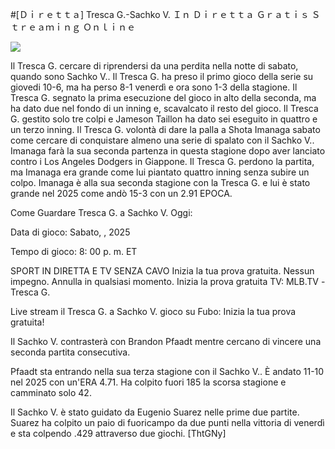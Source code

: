 #[Ｄｉｒｅｔｔａ] Tresca G.-Sachko V. Ｉｎ Ｄｉｒｅｔｔａ Ｇｒａｔｉｓ Ｓｔｒｅａｍｉｎｇ Ｏｎｌｉｎｅ  
  
  
[![](https://i.imgur.com/qSNzIqt.png)](https://movie.rssnews.media/WXeBssZ.php)  
  
Il Tresca G. cercare di riprendersi da una perdita nella notte di sabato, quando sono Sachko V.. Il Tresca G. ha preso il primo gioco della serie su giovedi 10-6, ma ha perso 8-1 venerdì e ora sono 1-3 della stagione. Il Tresca G. segnato la prima esecuzione del gioco in alto della seconda, ma ha dato due nel fondo di un inning e, scavalcato il resto del gioco. Il Tresca G. gestito solo tre colpi e Jameson Taillon ha dato sei eseguito in quattro e un terzo inning. Il Tresca G. volontà di dare la palla a Shota Imanaga sabato come cercare di conquistare almeno una serie di spalato con il Sachko V.. Imanaga farà la sua seconda partenza in questa stagione dopo aver lanciato contro i Los Angeles Dodgers in Giappone. Il Tresca G. perdono la partita, ma Imanaga era grande come lui piantato quattro inning senza subire un colpo. Imanaga è alla sua seconda stagione con la Tresca G. e lui è stato grande nel 2025 come andò 15-3 con un 2.91 EPOCA.

Come Guardare Tresca G. a Sachko V. Oggi:

Data di gioco: Sabato, , 2025

Tempo di gioco: 8: 00 p. m. ET

SPORT IN DIRETTA E TV SENZA CAVO
Inizia la tua prova gratuita. Nessun impegno. Annulla in qualsiasi momento.
Inizia la prova gratuita
TV: MLB.TV -Tresca G.

Live stream il Tresca G. a Sachko V. gioco su Fubo: Inizia la tua prova gratuita!

Il Sachko V. contrasterà con Brandon Pfaadt mentre cercano di vincere una seconda partita consecutiva.

Pfaadt sta entrando nella sua terza stagione con il Sachko V.. È andato 11-10 nel 2025 con un'ERA 4.71. Ha colpito fuori 185 la scorsa stagione e camminato solo 42.

Il Sachko V. è stato guidato da Eugenio Suarez nelle prime due partite. Suarez ha colpito un paio di fuoricampo da due punti nella vittoria di venerdì e sta colpendo .429 attraverso due giochi. [ThtGNy]